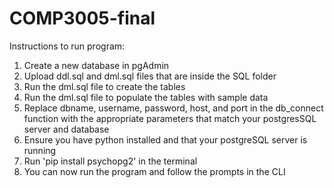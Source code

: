 # COMP3005-final

Instructions to run program: 

1. Create a new database in pgAdmin
2. Upload ddl.sql and dml.sql files that are inside the SQL folder 
3. Run the dml.sql file to create the tables 
4. Run the dml.sql file to populate the tables with sample data 
5. Replace dbname, username, password, host, and port in the db_connect function with the appropriate 
parameters that match your postgresSQL server and database 
6. Ensure you have python installed and that your postgreSQL server is running 
7. Run 'pip install psychopg2' in the terminal 
8. You can now run the program and follow the prompts in the CLI